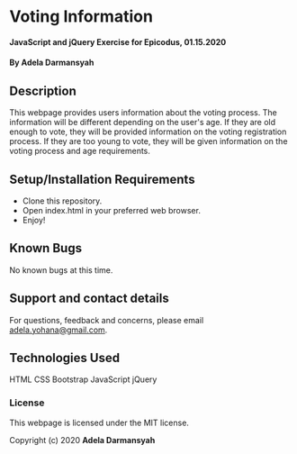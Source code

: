 # Voting Information

#### JavaScript and jQuery Exercise for Epicodus, 01.15.2020

#### By **Adela Darmansyah**

## Description

This webpage provides users information about the voting process. The information will be different depending on the user's age. If they are old enough to vote, they will be provided information on the voting registration process. If they are too young to vote, they will be given information on the voting process and age requirements.

## Setup/Installation Requirements

* Clone this repository.
* Open index.html in your preferred web browser.
* Enjoy!

## Known Bugs

No known bugs at this time.

## Support and contact details

For questions, feedback and concerns, please email adela.yohana@gmail.com.

## Technologies Used

HTML
CSS
Bootstrap
JavaScript
jQuery

### License

This webpage is licensed under the MIT license.

Copyright (c) 2020 **Adela Darmansyah**